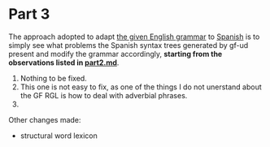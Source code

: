 # Part 3
The approach adopted to adapt [the given English grammar](https://github.com/harisont/comp-syntax-2020/blob/master/lab1/chapter4/English.dbnf) to [Spanish](https://github.com/harisont/comp-syntax-2020/blob/master/lab1/chapter4/Spanish.dbnf) is to simply see what problems the Spanish syntax trees generated by gf-ud present and modify the grammar accordingly, __starting from the observations listed in [part2.md](https://github.com/harisont/comp-syntax-2020/blob/master/lab1/chapter4/part2.md)__.

1. Nothing to be fixed.
2. This one is not easy to fix, as one of the things I do not unerstand about the GF RGL is how to deal with adverbial phrases.
3.

Other changes made:
- structural word lexicon 
